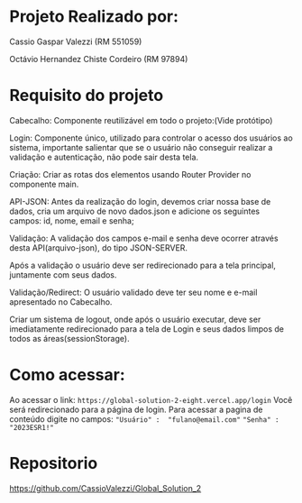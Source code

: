# Projeto Realizado por:
Cassio Gaspar Valezzi (RM 551059)

Octávio Hernandez Chiste Cordeiro (RM 97894)


# Requisito do projeto
Cabecalho: Componente reutilizável em todo o projeto:(Vide protótipo)

Login: Componente único, utilizado para controlar o acesso dos usuários ao sistema, importante
salientar que se o usuário não conseguir realizar a validação e autenticação, não pode sair desta
tela.

Criação: Criar as rotas dos elementos usando Router Provider no componente main.

API-JSON: Antes da realização do login, devemos criar nossa base de dados, cria um arquivo de
novo dados.json e adicione os seguintes campos: id, nome, email e senha;

Validação: A validação dos campos e-mail e senha deve ocorrer através desta API(arquivo-json),
do tipo JSON-SERVER.

Após a validação o usuário deve ser redirecionado para a tela principal, juntamente com seus
dados.

Validação/Redirect: O usuário validado deve ter seu nome e e-mail apresentado no Cabecalho.

Criar um sistema de logout, onde após o usuário executar, deve ser imediatamente redirecionado
para a tela de Login e seus dados limpos de todos as áreas(sessionStorage).


# Como acessar:
Ao acessar o link: 
`https://global-solution-2-eight.vercel.app/login`
Você será redirecionado para a página de login. 
Para acessar a pagina de conteúdo digite no campos: 
`"Usuário" :  "fulano@email.com"` 
`"Senha" :  "2023ESR1!"`

# Repositorio
https://github.com/CassioValezzi/Global_Solution_2

